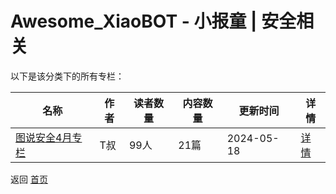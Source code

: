 # Awesome_XiaoBOT - 小报童 | 安全相关

以下是该分类下的所有专栏：

| 名称 | 作者 | 读者数量 | 内容数量 | 更新时间 | 详情 |
|------|------|----------|----------|----------|------|
| [图说安全4月专栏](https://xiaobot.net/p/tusec4m?refer=0b133df9-27dc-423b-8101-639049001c13) | T叔 | 99人 | 21篇 |  2024-05-18 | [详情](data/tusec4m.md) |


返回 [首页](../README.md)
